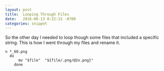 ```yaml
---
layout: post
title:  Looping Through Files
date:   2016-06-13 8:22:15 -0700
categories: snippet
---
```

So the other day I needed to loop though some files that included a specific string.
This is how I went through my files and rename it.

```
n *_60.png
  do
      mv "$file"  "${file/.png/@2x.png}"
	done
```

